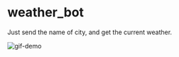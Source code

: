 # weather_bot
 Just send the name of city, and get the current weather.  
   
![gif-demo](https://user-images.githubusercontent.com/93093228/163443126-e775c06b-0fff-49cc-aed8-4a8c73cc51db.gif)
